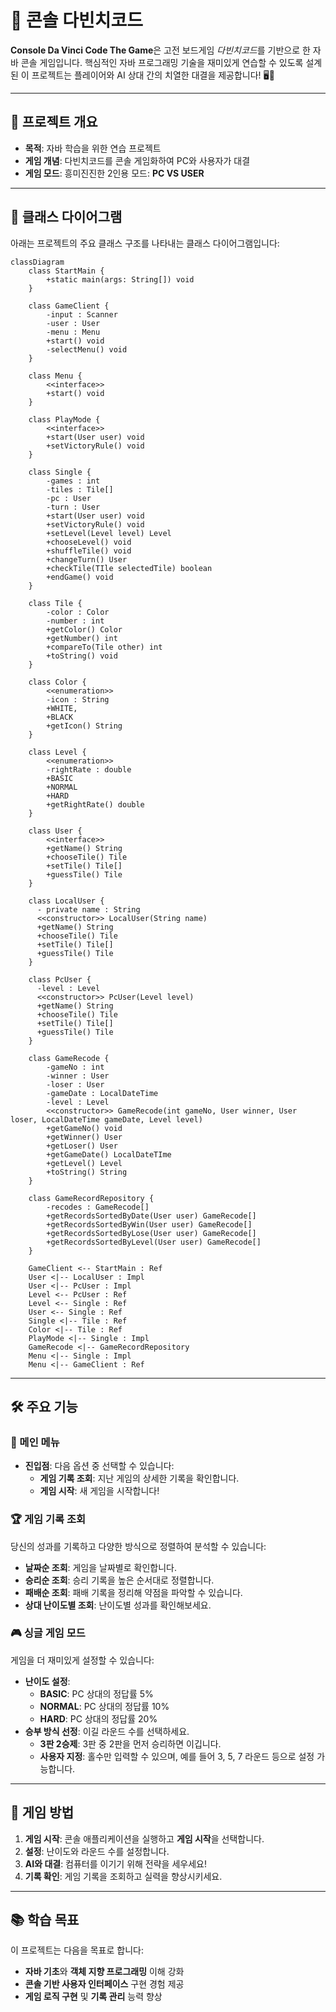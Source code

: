 # 🎲 콘솔 다빈치코드

**Console Da Vinci Code The Game**은 고전 보드게임 *다빈치코드*를 기반으로 한 자바 콘솔 게임입니다. 핵심적인 자바 프로그래밍 기술을 재미있게 연습할 수 있도록 설계된 이 프로젝트는 플레이어와 AI 상대 간의 치열한 대결을 제공합니다! 🖥️🤖

---

## 🚀 프로젝트 개요

- **목적**: 자바 학습을 위한 연습 프로젝트
- **게임 개념**: 다빈치코드를 콘솔 게임화하여 PC와 사용자가 대결
- **게임 모드**: 흥미진진한 2인용 모드: **PC VS USER**

---

## 📐 클래스 다이어그램

아래는 프로젝트의 주요 클래스 구조를 나타내는 클래스 다이어그램입니다:

```mermaid
classDiagram
    class StartMain {
        +static main(args: String[]) void
    }

    class GameClient {
        -input : Scanner
        -user : User
        -menu : Menu
        +start() void
        -selectMenu() void
    }
    
    class Menu {
        <<interface>>
        +start() void
    }
    
    class PlayMode {
        <<interface>>
        +start(User user) void
        +setVictoryRule() void
    }
    
    class Single {
        -games : int
        -tiles : Tile[]
        -pc : User
        -turn : User
        +start(User user) void
        +setVictoryRule() void
        +setLevel(Level level) Level
        +chooseLevel() void
        +shuffleTile() void
        +changeTurn() User
        +checkTile(TIle selectedTile) boolean
        +endGame() void
    }
    
    class Tile {
        -color : Color
        -number : int
        +getColor() Color
        +getNumber() int
        +compareTo(Tile other) int
        +toString() void
    }
    
    class Color {
        <<enumeration>>
        -icon : String
        +WHITE,
        +BLACK
        +getIcon() String
    }
    
    class Level {
        <<enumeration>>
        -rightRate : double
        +BASIC
        +NORMAL
        +HARD
        +getRightRate() double
    }
    
    class User {
        <<interface>>
        +getName() String
        +chooseTile() Tile
        +setTile() Tile[]
        +guessTile() Tile
    }
    
    class LocalUser {
      - private name : String
      <<constructor>> LocalUser(String name)
      +getName() String
      +chooseTile() Tile
      +setTile() Tile[]
      +guessTile() Tile
    }
    
    class PcUser {
      -level : Level
      <<constructor>> PcUser(Level level)
      +getName() String
      +chooseTile() Tile
      +setTile() Tile[]
      +guessTile() Tile
    }
    
    class GameRecode {
        -gameNo : int
        -winner : User
        -loser : User
        -gameDate : LocalDateTime
        -level : Level
        <<constructor>> GameRecode(int gameNo, User winner, User loser, LocalDateTime gameDate, Level level)
        +getGameNo() void
        +getWinner() User
        +getLoser() User
        +getGameDate() LocalDateTIme
        +getLevel() Level
        +toString() String
    }
    
    class GameRecordRepository {
        -recodes : GameRecode[]
        +getRecordsSortedByDate(User user) GameRecode[]
        +getRecordsSortedByWin(User user) GameRecode[]
        +getRecordsSortedByLose(User user) GameRecode[]
        +getRecordsSortedByLevel(User user) GameRecode[]
    }

    GameClient <-- StartMain : Ref
    User <|-- LocalUser : Impl
    User <|-- PcUser : Impl
    Level <-- PcUser : Ref
    Level <-- Single : Ref
    User <-- Single : Ref
    Single <|-- Tile : Ref
    Color <|-- Tile : Ref
    PlayMode <|-- Single : Impl
    GameRecode <|-- GameRecordRepository
    Menu <|-- Single : Impl
    Menu <|-- GameClient : Ref
```

---

## 🛠️ 주요 기능

### 📜 메인 메뉴
- **진입점**: 다음 옵션 중 선택할 수 있습니다:
  - **게임 기록 조회**: 지난 게임의 상세한 기록을 확인합니다.
  - **게임 시작**: 새 게임을 시작합니다!

### 🏆 게임 기록 조회
당신의 성과를 기록하고 다양한 방식으로 정렬하여 분석할 수 있습니다:
- **날짜순 조회**: 게임을 날짜별로 확인합니다.
- **승리순 조회**: 승리 기록을 높은 순서대로 정렬합니다.
- **패배순 조회**: 패배 기록을 정리해 약점을 파악할 수 있습니다.
- **상대 난이도별 조회**: 난이도별 성과를 확인해보세요.

### 🎮 싱글 게임 모드
게임을 더 재미있게 설정할 수 있습니다:
- **난이도 설정**:
  - **BASIC**: PC 상대의 정답률 5%
  - **NORMAL**: PC 상대의 정답률 10%
  - **HARD**: PC 상대의 정답률 20%
- **승부 방식 선정**: 이길 라운드 수를 선택하세요.
  - **3판 2승제**: 3판 중 2판을 먼저 승리하면 이깁니다.
  - **사용자 지정**: 홀수만 입력할 수 있으며, 예를 들어 3, 5, 7 라운드 등으로 설정 가능합니다.

---

## 📝 게임 방법

1. **게임 시작**: 콘솔 애플리케이션을 실행하고 **게임 시작**을 선택합니다.
2. **설정**: 난이도와 라운드 수를 설정합니다.
3. **AI와 대결**: 컴퓨터를 이기기 위해 전략을 세우세요!
4. **기록 확인**: 게임 기록을 조회하고 실력을 향상시키세요.

---

## 📚 학습 목표

이 프로젝트는 다음을 목표로 합니다:
- **자바 기초**와 **객체 지향 프로그래밍** 이해 강화
- **콘솔 기반 사용자 인터페이스** 구현 경험 제공
- **게임 로직 구현** 및 **기록 관리** 능력 향상